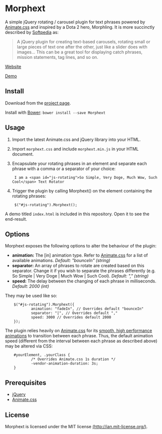 Morphext
========

A simple jQuery rotating / carousel plugin for text phrases powered by [Animate.css][animatecss] and inspired by a Dota 2 hero, Morphling. It is more succinctly described by [Softpedia](http://webscripts.softpedia.com/script/Text-Management/Text-Tools/Morphext-82875.html) as:

> A jQuery plugin for creating text-based carousels, rotating small or large pieces of text one after the other, just like a slider does with images... This can be a great tool for displaying catch phrases, mission statements, tag lines, and so on.


[Website][website]

[Demo][demo]


Install
-------

Download from the [project page][downloads].

Install with [Bower][bower]: `bower install --save Morphext`


Usage
-----

1. Import the latest Animate.css and jQuery library into your HTML.

2. Import `morphext.css` and include `morphext.min.js` in your HTML document.

3. Encapsulate your rotating phrases in an element and separate each phrase with a comma or a separator of your choice:

        I am a <span id="js-rotating">So Simple, Very Doge, Much Wow, Such Cool</span> Text Rotator

4. Trigger the plugin by calling Morphext() on the element containing the rotating phrases:

        $("#js-rotating").Morphext();

A demo titled `index.html` is included in this repository. Open it to see the end-result.


Options
-------

Morphext exposes the following options to alter the behaviour of the plugin:

- __animation:__ The [in] animation type. Refer to [Animate.css][animatecss] for a list of available animations. _Default: "bounceIn" (string)_
- __separator:__ An array of phrases to rotate are created based on this separator. Change it if you wish to separate the phrases differently (e.g. So Simple | Very Doge | Much Wow | Such Cool). _Default: "," (string)_
- __speed:__ The delay between the changing of each phrase in milliseconds. _Default: 2000 (int)_

They may be used like so:

        $("#js-rotating").Morphext({
                animation: "fadeIn", // Overrides default "bounceIn"
                separator: "|", // Overrides default ","
                speed: 3000 // Overrides default 2000
        });

The plugin relies heavily on [Animate.css][animatecss] for its [smooth, high performance animations](http://www.html5rocks.com/en/tutorials/speed/high-performance-animations/) to transition between each phrase. Thus, the default animation speed (different from the interval between each phrase as described above) may be altered via CSS:

        #yourElement, .yourClass {
                /* Overrides Animate.css 1s duration */
                -vendor-animation-duration: 3s;
        }


Prerequisites
-------------
- [jQuery][jquery]
- [Animate.css][animatecss]


License
-------
Morphext is licensed under the MIT license [(http://ian.mit-license.org/)](http://ian.mit-license.org/).

  [website]: http://morphext.fyianlai.com/
  [demo]: http://www.enactuslse.co.uk/
  [downloads]: //github.com/MrSaints/Morphext/releases
  
  [bower]: http://bower.io/
  [jquery]: //www.jquery.com/
  [animatecss]: //daneden.github.io/animate.css/
